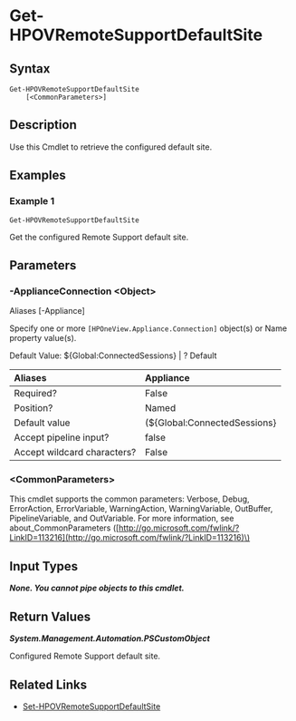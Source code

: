 ﻿---
description: 
---

# Get-HPOVRemoteSupportDefaultSite

## Syntax

```text
Get-HPOVRemoteSupportDefaultSite
    [<CommonParameters>]
```

## Description

Use this Cmdlet to retrieve the configured default site.
## Examples

###  Example 1 

```text
Get-HPOVRemoteSupportDefaultSite

```

Get the configured Remote Support default site.

## Parameters

### -ApplianceConnection &lt;Object&gt;

Aliases [-Appliance]

Specify one or more `[HPOneView.Appliance.Connection]` object(s) or Name property value(s).

Default Value: ${Global:ConnectedSessions} | ? Default

| Aliases | Appliance |
| :--- | :--- |
| Required? | False |
| Position? | Named |
| Default value | (${Global:ConnectedSessions} | ? Default) |
| Accept pipeline input? | false |
| Accept wildcard characters? | False |

### &lt;CommonParameters&gt;

This cmdlet supports the common parameters: Verbose, Debug, ErrorAction, ErrorVariable, WarningAction, WarningVariable, OutBuffer, PipelineVariable, and OutVariable. For more information, see about\_CommonParameters \([http://go.microsoft.com/fwlink/?LinkID=113216](http://go.microsoft.com/fwlink/?LinkID=113216)\)

## Input Types

_**None.  You cannot pipe objects to this cmdlet.**_



## Return Values

_**System.Management.Automation.PSCustomObject**_

Configured Remote Support default site.


## Related Links

* [Set-HPOVRemoteSupportDefaultSite](set-hpovremotesupportdefaultsite.md)
